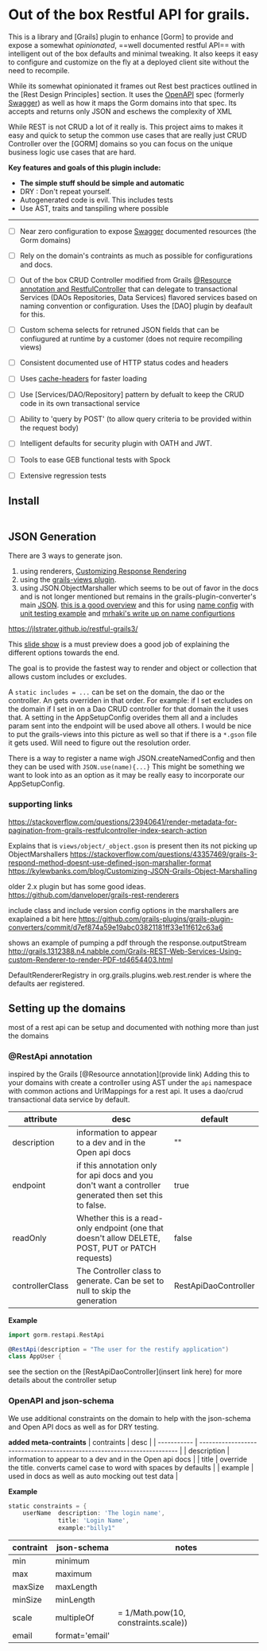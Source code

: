 
# Out of the box Restful API for grails.

This is a library and [Grails] plugin to enhance [Gorm] to provide and expose a somewhat _opinionated_, ==well documented restful API== with intelligent out of the box defaults and minimal tweaking. It also keeps it easy to configure and customize on the fly at a deployed client site without the need to recompile.

While its somewhat opinionated it frames out Rest best practices outlined in the [Rest Design Principles] section.  It uses the [OpenAPI] spec (formerly [Swagger]) as well as how it maps the Gorm domains into that spec. Its accepts and returns only JSON and eschews the complexity of XML

While REST is not CRUD a lot of it really is. This project aims to makes it easy and quick to setup the common use cases that are really just CRUD Controller over the [GORM] domains so you can focus on the unique business logic use cases that are hard.

**Key features and goals of this plugin include:**

- **The simple stuff should be simple and automatic**
- DRY : Don't repeat yourself.
- Autogenerated code is evil. This includes tests
- Use AST, traits and tanspiling where possible

---

- [ ] Near zero configuration to expose [Swagger] documented resources (the Gorm domains)
- [ ]  Rely on the domain's contraints as much as possible for configurations and docs.
- [ ]  Out of the box CRUD Controller modified from Grails [@Resource annotation and RestfulController](http://docs.grails.org/latest/guide/REST.html#domainResources) that can delegate to transactional Services (DAOs Repositories, Data Services) flavored services based on naming convention or configuration. Uses the [DAO] plugin by deafault for this.
- [ ]  Custom schema selects for retruned JSON fields that can be confiugured at runtime by a customer (does not require recompiling views)
- [ ]  Consistent documented use of HTTP status codes and headers
- [ ]  Uses [cache-headers](https://github.com/grails-plugins/cache-headers) for faster loading
- [ ]  Use [Services/DAO/Repository] pattern by defualt to keep the CRUD code in its own transactional service
- [ ]  Ability to 'query by POST' (to allow query criteria to be provided within the request body)
- [ ]  Intelligent defaults for security plugin with OATH and JWT.
- [ ]  Tools to ease GEB functional tests with Spock
- [ ]  Extensive regression tests


## Install

```groovy

```

  [OpenAPI]: https://github.com/OAI/OpenAPI-Specification
  [OAS]: https://github.com/OAI/OpenAPI-Specification
  [Swagger]: https://swagger.io/announcing-openapi-3-0/




## JSON Generation

There are 3 ways to generate json.

1. using renderers, [Customizing Response Rendering](http://docs.grails.org/latest/guide/REST.html#renderers)
2. using the [grails-views plugin](https://github.com/grails/grails-views/).
3. using JSON.ObjectMarshaller which seems to be out of favor in the docs and is not longer mentioned
but remains in the grails-plugin-converter's main [JSON].
[this is a good overview](https://kylewbanks.com/blog/Customizing-JSON-Grails-Object-Marshalling) 
and this for using [name config](https://stackoverflow.com/questions/25573270/grails-2-4-named-configuration-for-json-not-working) 
with [unit testing example](https://stackoverflow.com/questions/24604747/how-do-i-unit-test-named-configurations-for-object-marshallers)
and [mrhaki's write up on name configurtions](http://mrhaki.blogspot.com/2014/07/grails-goodness-using-converter-named.html)

https://jlstrater.github.io/restful-grails3/

[JSON]: https://github.com/grails-plugins/grails-plugin-converters/blob/master/src/main/groovy/grails/converters/JSON.java

This [slide show](https://www.slideshare.net/clatimer/building-awesome-apis-in-grails)
is a must preview does a good job of explaining the different options towards the end.

The goal is to provide the fastest way to render and object or collection
that allows custom includes or excludes.

A `static includes = ...` can be set on the domain, the dao or the controller.
An gets overriden in that order. For example: if I set excludes on the domain
if I set in on a Dao CRUD controller for that domain the it uses that. A setting
in the AppSetupConfig overides them all and a includes param sent into the endpoint
will be used above all others.
I would be nice to put the grails-views into this picture as well so that if there is a `*.gson` file
it gets used. Will need to figure out the resolution order.

There is a way to register a name wigh JSON.createNamedConfig and then they can be used with `JSON.use(name){...}`
This might be something we want to look into as an option as it may be really easy to incorporate our AppSetupConfig.

### supporting links

https://stackoverflow.com/questions/23940641/render-metadata-for-pagination-from-grails-restfulcontroller-index-search-action

Explains that is `views/object/_object.gson` is present then its not picking up ObjectMarshallers
https://stackoverflow.com/questions/43357469/grails-3-respond-method-doesnt-use-defined-json-marshaller-format
https://kylewbanks.com/blog/Customizing-JSON-Grails-Object-Marshalling

older 2.x plugin but has some good ideas.  
https://github.com/danveloper/grails-rest-renderers


include class and include version config options in the marshallers are exaplained a bit here
https://github.com/grails-plugins/grails-plugin-converters/commit/d7ef874a59e19abc03821181ff33e11f612c63a6

shows an example of pumping a pdf through the response.outputStream
http://grails.1312388.n4.nabble.com/Grails-REST-Web-Services-Using-custom-Renderer-to-render-PDF-td4654403.html

DefaultRendererRegistry in org.grails.plugins.web.rest.render is where the defaults
aer registered.

## Setting up the domains

most of a rest api can be setup and documented with nothing more than just the domains

### @RestApi annotation
inspired by the Grails [@Resource annotation](provide link)
Adding this to your domains with create a controller using AST under the `api` namespace with common actions
and UrlMappings for a rest api. It uses a dao/crud transactional data service by default.

|    attribute    |                                                  desc                                                  |       default        |
| --------------- | ------------------------------------------------------------------------------------------------------ | -------------------- |
| description     | information to appear to a dev and in the Open api docs                                                | ""                   |
| endpoint        | if this annotation only for api docs and you don't want a controller generated then set this to false. | true                 |
| readOnly        | Whether this is a read-only endpoint (one that doesn't allow DELETE, POST, PUT or PATCH requests)      | false                |
| controllerClass | The Controller class to generate. Can be set to null to skip the generation                            | RestApiDaoController |

**Example**
```groovy
import gorm.restapi.RestApi

@RestApi(description = "The user for the restify application")
class AppUser {
```

see the section on the [RestApiDaoController](insert link here) for more details about the controller setup

### OpenAPI and json-schema

We use additional constraints on the domain to help with the json-schema and Open API docs as well as for DRY testing.

**added meta-contraints**
| contraints  |                                  desc                                   |
| ----------- | ----------------------------------------------------------------------- |
| description | information to appear to a dev and in the Open api docs                 |
| title       | override the title. converts camel case to word with spaces by defaults |
| example     | used in docs as well as auto mocking out test data                      |

**Example**
```groovy
static constraints = {
    userName  description: 'The login name',
              title: 'Login Name',
              example:"billy1"
```

|    contraint    |   json-schema   |                notes                 |
| --------------- | --------------- | ------------------------------------ |
| min             | minimum         |                                      |
| max             | maximum         |                                      |
| maxSize         | maxLength       |                                      |
| minSize         | minLength       |                                      |
| scale           | multipleOf      | = 1/Math.pow(10, constraints.scale)) |
| email           | format='email'  |                                      |
